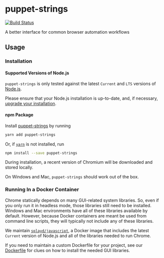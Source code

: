 # puppet-strings
[![Build Status](https://travis-ci.org/splayd/puppet-strings.svg?branch=master)](https://travis-ci.org/splayd/puppet-strings)

A better interface for common browser automation workflows

## Usage

### Installation

#### Supported Versions of Node.js
`puppet-strings` is only tested against the latest `Current` and `LTS` versions
of [Node.js](https://nodejs.org/en/).

Please ensure that your Node.js installation is up-to-date, and, if necessary,
[upgrade your installation](https://nodejs.org/en/download/package-manager/).

#### npm Package
Install [puppet-strings](https://yarnpkg.com/en/package/puppet-strings)
by running

```sh
yarn add puppet-strings
```

Or, if [`yarn`](https://yarnpkg.com/en/) is not installed, run

```sh
npm install --save puppet-strings
```

During installation, a recent version of Chromium will be downloaded and stored
locally.

On Windows and Mac, `puppet-strings` should work out of the box.

### Running In a Docker Container
Chrome statically depends on many GUI-related system libraries. So, even if you
only run it in headless mode, those libraries still need to be installed.
Windows and Mac environments have all of these libraries available by default.
However, because Docker containers are meant be used from command line scripts,
they will typically not include any of these libraries.

We maintain [`splayd/javascript`](https://hub.docker.com/r/splayd/javascript/),
a Docker image that includes the latest `Current` version of Node.js and all of
the libraries needed to run Chrome.

If you need to maintain a custom Dockerfile for your project, see our 
[Dockerfile](https://github.com/splayd/docker/blob/master/images/javascript/Dockerfile)
for clues on how to install the needed GUI libraries.
